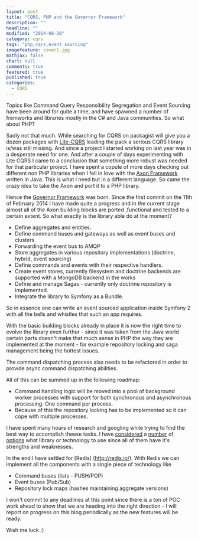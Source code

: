 ```yaml
---
layout: post
title: "CQRS, PHP and the Governor Framework"
description: ""
headline: ""
modified: "2014-08-20"
category: cqrs
tags: "php,cqrs,event sourcing"
imagefeature: cover1.jpg
mathjax: false
chart: null
comments: true
featured: true
published: true
categories: 
  - CQRS
---
```


Topics like Command Query Responsibility Segregation and Event Sourcing have been around for quite a time, and have spawned a number of fremworks and libraries mostly in the C# and Java communities. So what about PHP?

Sadly not that much. While searching for CQRS on packagist will give you a dozen packages with [Lite-CQRS](https://github.com/beberlei/litecqrs-php) leading the pack a serious CQRS library is/was still missing. And since a project I started working on last year was in a desperate need for one. And after a couple of days experimenting with Lite CQRS I came to a conclusion that something more robust was needed for that particular project. I have spent a copule of more days checking out different non PHP libraries when I fell in love with the [Axon Framework](http://www.axonframework.org/) written in Java. This is what I need but in a different language. So came the crazy idea to take the Axon and port it to a PHP library. 

Hence the [Governor Framework](https://github.com/davidkalosi/GovernorFramework) was born. Since the first commit on the 11th of February 2014 I have made quite a progress and in the current stage almost all of the Axon building blocks are ported ,functional and tested to a certain extent. So what exactly is the library able do at the moment?

- Define aggregates and entities.
- Define command buses and gateways as well as event buses and clusters
- Forwarding the event bus to AMQP 
- Store aggregates in various repository implementations (doctrine, hybrid, event sourcing)
- Define commands and events with their respective handlers.
- Create event stores, currently filesystem and doctrine backends are supported with a MongoDB backend in the works
- Define and manage Sagas - currently only doctrine repository is implemented.
- Integrate the library to Symfony as a Bundle.

So in essence one can write an event sourced application inside Symfony 2 with all the bells and whistles that such an app requires. 

With the basic building blocks already in place it is now the right time to evolve the library even further - since it was taken from the Java world certain parts doesn't make that much sense in PHP the way they are implemented at the moment - for example repository locking and saga management being the hottest issues. 

The command dispatching process also needs to be refactored in order to provide async command dispatching abilities. 

All of this can be summed up in the following roadmap:

- Command handling logic will be moved into a pool of background worker processes with support for both synchronous and asynchronous processing. One command per process.
- Because of this the repository locking has to be implemented so it can cope with multiple processes.

I have spent many hours of research and googling while trying to find the best way to accomplish theese tasks. I have [considered](http://zeromq.org/) a [number](http://reactphp.org/) of [options](https://www.rabbitmq.com/) what library or technology to use since all of them have it's strengths and weaknesses. 

In the end I have settled for [Redis] (http://redis.io/). With Redis we can implement all the components with a single piece of technology like 

- Command buses (lists - PUSH/POP)
- Event buses (Pub/Sub)
- Repository lock maps (hashes maintaining aggregate versions)

I won't commit to any deadlines at this point since there is a ton of POC work ahead to show that we are heading into the right direction - I will report on progress on this blog periodically as the new features will be ready.

Wish me luck ;)
